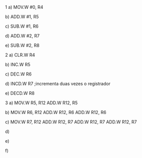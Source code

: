 1
a) 
  MOV.W #0, R4
  
b)
  ADD.W #1, R5
  
c)
  SUB.W #1, R6

d)
  ADD.W #2, R7
  
e)
  SUB.W #2, R8
  
2
a)
  CLR.W R4
  
b)
  INC.W R5
  
c)
  DEC.W R6
  
d)
  INCD.W R7   ;incrementa duas vezes o registrador
  
e)
  DECD.W R8

3
a)
  MOV.W R5, R12
  ADD.W R12, R5
  
b)
  MOV.W R6, R12
  ADD.W R12, R6
  ADD.W R12, R6
  
c)
  MOV.W R7, R12
  ADD.W R12, R7
  ADD.W R12, R7
  ADD.W R12, R7
  
d)
  
e)

f)
